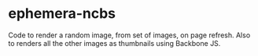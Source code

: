 # ephemera-ncbs
Code to render a random image, from set of images, on page refresh. Also to renders all the other images as thumbnails using Backbone JS. 
